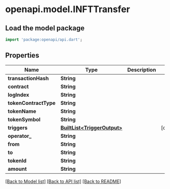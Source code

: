 # openapi.model.INFTTransfer

## Load the model package

```dart
import 'package:openapi/api.dart';
```

## Properties

| Name                  | Type                                              | Description | Notes       |
| --------------------- | ------------------------------------------------- | ----------- | ----------- |
| **transactionHash**   | **String**                                        |             |             |
| **contract**          | **String**                                        |             |             |
| **logIndex**          | **String**                                        |             |             |
| **tokenContractType** | **String**                                        |             |             |
| **tokenName**         | **String**                                        |             |             |
| **tokenSymbol**       | **String**                                        |             |             |
| **triggers**          | [**BuiltList\<TriggerOutput>**](triggeroutput.md) |             | \[optional] |
| **operator\_**        | **String**                                        |             |             |
| **from**              | **String**                                        |             |             |
| **to**                | **String**                                        |             |             |
| **tokenId**           | **String**                                        |             |             |
| **amount**            | **String**                                        |             |             |

[\[Back to Model list\]](./#documentation-for-models) [\[Back to API list\]](./#documentation-for-api-endpoints) [\[Back to README\]](./)
